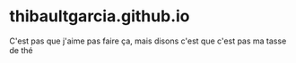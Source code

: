 # thibaultgarcia.github.io
C'est pas que j'aime pas faire ça, mais disons c'est que c'est pas ma tasse de thé
